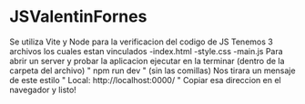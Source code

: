 # JSValentinFornes
Se utiliza Vite y Node para la verificacion del codigo de JS 
Tenemos 3 archivos los cuales estan vinculados 
  -index.html 
  -style.css 
  -main.js 
  Para abrir un server y probar la aplicacion ejecutar en la terminar (dentro de la carpeta del archivo) " npm run dev " (sin las comillas)
  Nos tirara un mensaje de este estilo " Local: http://localhost:0000/ " Copiar esa direccion en el navegador y listo!
